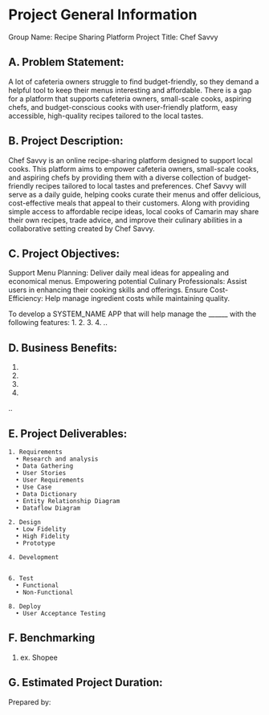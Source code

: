 # Project General Information

Group Name: Recipe Sharing Platform
Project Title: Chef Savvy

## A. Problem Statement:
A lot of cafeteria owners struggle to find budget-friendly, so they demand a helpful tool to keep their menus interesting and affordable. There is a gap for a platform that supports cafeteria owners, small-scale cooks, aspiring chefs, and budget-conscious cooks with user-friendly platform, easy accessible, high-quality recipes tailored to the local tastes.

## B. Project Description:

Chef Savvy is an online recipe-sharing platform designed to support local cooks. This platform aims to empower cafeteria owners, small-scale cooks, and aspiring chefs by providing them with a diverse collection of budget-friendly recipes tailored to local tastes and preferences. Chef Savvy will serve as a daily guide, helping cooks curate their menus and offer delicious, cost-effective meals that appeal to their customers.
Along with providing simple access to affordable recipe ideas, local cooks of Camarin may share their own recipes, trade advice, and improve their culinary abilities in a collaborative setting created by Chef Savvy.

## C. Project Objectives:

Support Menu Planning: Deliver daily meal ideas for appealing and economical menus.
Empowering potential Culinary Professionals: Assist users in enhancing their cooking skills and offerings.
Ensure Cost-Efficiency: Help manage ingredient costs while maintaining quality.

To develop a SYSTEM_NAME APP that will help manage the ______ with the following features:
1.
2.
3.
4.
..


## D. Business Benefits:
1. 
2. 
3. 
4. 
..

## E. Project Deliverables:
    1. Requirements
      • Research and analysis
      • Data Gathering
      • User Stories
      • User Requirements
      • Use Case
      • Data Dictionary
      • Entity Relationship Diagram
      • Dataflow Diagram
    
    2. Design
      • Low Fidelity
      • High Fidelity
      • Prototype
    
    4. Development
       
    
    6. Test
      • Functional
      • Non-Functional
    
    8. Deploy
      • User Acceptance Testing

## F. Benchmarking
  1. ex. Shopee

## G. Estimated Project Duration:


Prepared by:
